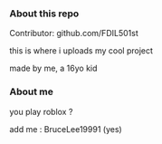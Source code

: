 ### About this repo

Contributor: github.com/FDIL501st

this is where i uploads my cool project 

made by me, a 16yo kid


### About me


you play roblox ?

add me : BruceLee19991 (yes)
